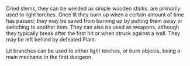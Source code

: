 Dried stems, they can be wielded as simple wooden sticks. are primarily used to light torches. Once lit they burn up when a certain amount of time has passed; they may be saved from burning up by putting them away or switching to another item. They can also be used as weapons, although they typically break after the first hit or when struck against a wall. They may be left behind by defeated Plant.

Lit branches can be used to either light torches, or burn objects, being a main mechanic in the first dungeon.
